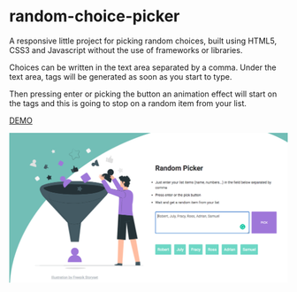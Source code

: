 # random-choice-picker
A responsive little project for picking random choices, built using HTML5, CSS3 and Javascript without the use of frameworks or libraries.

Choices can be written in the text area separated by a comma. Under the text area, tags will be generated as soon as you start to type. 

Then pressing enter or picking the button an animation effect will start on the tags and this is going to stop on a random item from your list. 

<a href="https://rosgas.github.io/50components-25days/random-choice-piker/pj-13.html">DEMO</a>

<img src= "random-picker-preview.png" alt="Random picker preview" />
